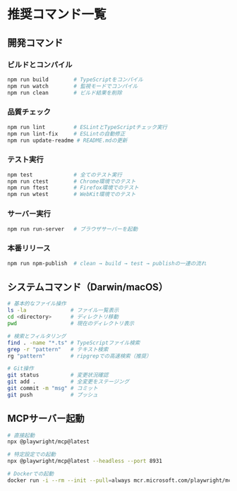 # 推奨コマンド一覧

## 開発コマンド

### ビルドとコンパイル
```bash
npm run build        # TypeScriptをコンパイル
npm run watch        # 監視モードでコンパイル
npm run clean        # ビルド結果を削除
```

### 品質チェック
```bash
npm run lint         # ESLintとTypeScriptチェック実行
npm run lint-fix     # ESLintの自動修正
npm run update-readme # README.mdの更新
```

### テスト実行
```bash
npm test             # 全てのテスト実行
npm run ctest        # Chrome環境でのテスト
npm run ftest        # Firefox環境でのテスト  
npm run wtest        # WebKit環境でのテスト
```

### サーバー実行
```bash
npm run run-server   # ブラウザサーバーを起動
```

### 本番リリース
```bash
npm run npm-publish  # clean → build → test → publishの一連の流れ
```

## システムコマンド（Darwin/macOS）
```bash
# 基本的なファイル操作
ls -la              # ファイル一覧表示
cd <directory>      # ディレクトリ移動
pwd                 # 現在のディレクトリ表示

# 検索とフィルタリング
find . -name "*.ts" # TypeScriptファイル検索
grep -r "pattern"   # テキスト検索
rg "pattern"        # ripgrepでの高速検索（推奨）

# Git操作
git status          # 変更状況確認
git add .           # 全変更をステージング
git commit -m "msg" # コミット
git push            # プッシュ
```

## MCPサーバー起動
```bash
# 直接起動
npx @playwright/mcp@latest

# 特定設定での起動
npx @playwright/mcp@latest --headless --port 8931

# Dockerでの起動
docker run -i --rm --init --pull=always mcr.microsoft.com/playwright/mcp
```